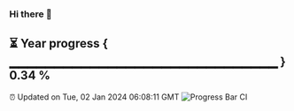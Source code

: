 ### Hi there 👋
⏳ Year progress { ▁▁▁▁▁▁▁▁▁▁▁▁▁▁▁▁▁▁▁▁▁▁▁▁▁▁▁▁▁▁ } 0.34 %
---
⏰ Updated on Tue, 02 Jan 2024 06:08:11 GMT
![Progress Bar CI](https://github.com/Moyi321/Moyi321/workflows/Progress%20Bar%20CI/badge.svg)
